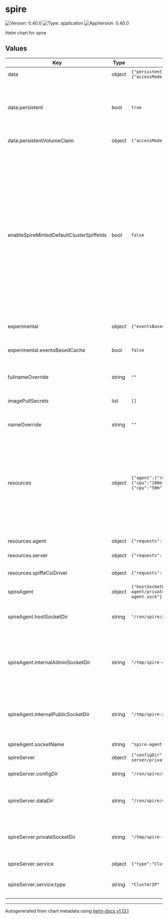 # spire

![Version: 0.40.0](https://img.shields.io/badge/Version-0.40.0-informational?style=flat-square) ![Type: application](https://img.shields.io/badge/Type-application-informational?style=flat-square) ![AppVersion: 0.40.0](https://img.shields.io/badge/AppVersion-0.40.0-informational?style=flat-square)

Helm chart for spire

## Values

| Key | Type | Default | Description |
|-----|------|---------|-------------|
| data | object | `{"persistent":true,"persistentVolumeClaim":{"accessMode":"ReadWriteOnce","size":"1Gi","storageClass":""}}` | Persistence settings for the SPIRE Server. |
| data.persistent | bool | `true` | Persistence is enabled by default. However, you are recommended to provide your own storage class if you are using a cloud provider or a storage solution that supports dynamic provisioning. |
| data.persistentVolumeClaim | object | `{"accessMode":"ReadWriteOnce","size":"1Gi","storageClass":""}` | Define the PVC if `persistent` is true. |
| enableSpireMintedDefaultClusterSpiffeIds | bool | `false` | SPIRE assigns a default Cluster SPIFFE ID to all workloads in the cluster. The SPIFFEID SPIRE assigns by default is not aligned with the SPIFFE ID format that VSecM Safe expects. Also, you might not want SPIRE to assign SPIFFE IDs to every single workload you have in your cluster if you are not using SPIRE to attest those workloads. Therefore, this option is set to false by default.  If you set this to true, make sure you update `safeSpiffeIdTemplate` `sentinelSpiffeIdTemplate`, `keystoneSpiffeIdTemplate`, `workloadNameRegExp`, `workloadSpiffeIdPrefix`, `safeSpiffeIdPrefix`, `sentinelSpiffeIdPrefix` and other relevant configurations to match with what SPIRE assigns. |
| experimental | object | `{"eventsBasedCache":false}` | Experimental settings. |
| experimental.eventsBasedCache | bool | `false` | eventsBasedCache is known to significantly improve SPIRE Server performance. It is set to `false` by default, just in case. |
| fullnameOverride | string | `""` | The fullname override of the chart. |
| imagePullSecrets | list | `[]` | Override it with an image pull secret that you need as follows: imagePullSecrets:  - name: my-registry-secret |
| nameOverride | string | `""` | The name override of the chart. |
| resources | object | `{"agent":{"requests":{"cpu":"50m","memory":"512Mi"}},"server":{"requests":{"cpu":"100m","memory":"1Gi"}},"spiffeCsiDriver":{"requests":{"cpu":"50m","memory":"128Mi"}}}` | These are the default resources suitable for a moderate SPIRE usage. Of course, it's best to do your own benchmarks and update these requests and limits to your production needs accordingly. That being said, as a rule of thumb, do not limit the CPU request on SPIRE Agent and SPIRE server. It's best to let them leverage the available excess CPU, if available. |
| resources.agent | object | `{"requests":{"cpu":"50m","memory":"512Mi"}}` | SPIRE Agent resource requests and limits. |
| resources.server | object | `{"requests":{"cpu":"100m","memory":"1Gi"}}` | SPIRE Server resource requests and limits. |
| resources.spiffeCsiDriver | object | `{"requests":{"cpu":"50m","memory":"128Mi"}}` | SPIFFE CSI Driver resource requests and limits. |
| spireAgent | object | `{"hostSocketDir":"/run/spire/agent-sockets","internalAdminSocketDir":"/tmp/spire-agent/private","internalPublicSocketDir":"/tmp/spire-agent/public","socketName":"spire-agent.sock"}` | SPIRE Agent settings. |
| spireAgent.hostSocketDir | string | `"/run/spire/agent-sockets"` | The corresponding SPIRE Agent socket directory on the host. SPIRE Agents and SPIFFE CSI Driver shares this directory. |
| spireAgent.internalAdminSocketDir | string | `"/tmp/spire-agent/private"` | The corresponding SPIRE Agent internal admin directory in the container. The configuration should match the SPIRE Agent configuration and SPIRE Agent DaemonSet. You are advised not to change this value. |
| spireAgent.internalPublicSocketDir | string | `"/tmp/spire-agent/public"` | The corresponding SPIRE Agent internal socket directory in the container. The configuration should match the SPIRE Agent configuration and SPIRE Agent DaemonSet. |
| spireAgent.socketName | string | `"spire-agent.sock"` | The SPIRE Agent socket name. |
| spireServer | object | `{"configDir":"/run/spire/config","dataDir":"/run/spire/data","privateSocketDir":"/tmp/spire-server/private","service":{"type":"ClusterIP"}}` | SPIRE Server settings. |
| spireServer.configDir | string | `"/run/spire/config"` | The configuration directory for the SPIRE Server. |
| spireServer.dataDir | string | `"/run/spire/data"` | The data directory for the SPIRE Server. SPIRE Server’s ConfigMap and StatefulSet should agree on this directory. |
| spireServer.privateSocketDir | string | `"/tmp/spire-server/private"` | The private socket directory for the SPIRE Server. SPIRE Server’s ConfigMap and StatefulSet should agree on this directory. |
| spireServer.service | object | `{"type":"ClusterIP"}` | Service details for the SPIRE Server. |
| spireServer.service.type | string | `"ClusterIP"` | Service type. Possible values are: ClusterIP, NodePort, LoadBalancer. Defaults to `ClusterIP`. |

----------------------------------------------
Autogenerated from chart metadata using [helm-docs v1.13.1](https://github.com/norwoodj/helm-docs/releases/v1.13.1)
